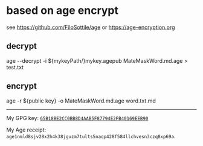 # based on age encrypt

see <https://github.com/FiloSottile/age> or <https://age-encryption.org>

## decrypt

age --decrypt -i ${mykeyPath/}mykey.agepub MateMaskWord.md.age > test.txt

## encrypt

age -r ${public key} -o MateMaskWord.md.age word.txt.md

---

My GPG key: [`65B18BE2CC0BB8D4AAB5F87794E2FB40169EEB90`](https://keys.openpgp.org/vks/v1/by-fingerprint/65B18BE2CC0BB8D4AAB5F87794E2FB40169EEB90)

My Age receipt: `age1nmld8sjv28x2h4k38jguzm7tults5naqp428f584llchvesn3czq8xp69a`.

